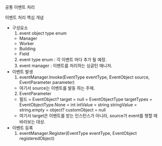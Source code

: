 공통 이벤트 처리

이벤트 처리 핵심 개념
- 구성요소
  1. event object type enum
    * Manager
    * Worker
    * Building
    * Field
  2. event type enum : 각 이벤트 마다 추가 될 예정.
  3. event manager : 이벤트를 처리하는 싱글턴 매니저.
- 이벤트 발생
  1. eventManager.Invoke(EventType eventType, EventObject source, EventParameter parameter)
    * 여기서 source는 이벤트를 발동 하는 주체.
  2. EventParameter
    * 필드
      = EventObject? target = null
      = EventObjectType targetTypes = EventObjectType.None
      = int intValue
      = string stringValue = string.empty
      = object? customObject = null
    * 여기서 target은 이벤트를 받는 인스턴스가 아니라, source가 event를 행할 때 바라보는 대상.
- 이벤트 등록
  1. eventManager.Register(EventType eventType, EventObject registeredObject)

